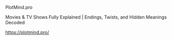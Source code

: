 PlotMind.pro

Movies & TV Shows Fully Explained | Endings, Twists, and Hidden Meanings Decoded

https://plotmind.pro/

